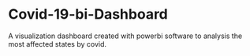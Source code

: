 # Covid-19-bi-Dashboard
A visualization dashboard created with powerbi software to analysis the most affected states by covid. 
